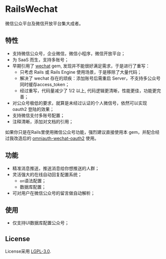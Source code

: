 # RailsWechat

微信公众平台及微信开放平台集大成者。

## 特性
* 支持微信公众号，企业微信，微信小程序，微信开放平台；
* 为 SaaS 而生，支持多账号；
* 早期引用了 [wechat](https://github.com/Eric-Guo/wechat) gem, 发现并不能很好满足需求，于是进行了重写：
  * 只考虑 Rails 或 Rails Engine 使用场景，于是移除了大量代码；
  * 解决了 wechat 存在的顽疾：添加账号后需重启 Server，不支持多公众号同时缓存access_token；
  * 经过重写，代码量减少了 1/2 以上, 代码逻辑更清晰，性能更佳，功能更完善； 
* 对公众号极低的要求，就算是未经过认证的个人微信号，依然可以实现 oauth2 登陆的效果； 
* 支持微信支付多账号配置；
* 注释清晰，添加对文档的引用；

如果你只是在Rails里使用微信公众号功能，强烈建议直接使用本 gem，并配合经过我改造后的 [omniauth-wechat-oauth2](https://github.com/qinmingyuan/omniauth-wechat-oauth2) 使用。

## 功能
* 精准消息推送，推送消息给你想推送的人群；
* 灵活强大的在线自动回复配置系统；
  * `on`语法配置；
  * 数据库配置；
* 可对用户在微信公众号的留言做自动解析；

## 使用
* 仅支持UI数据库配置公众号；

## License
License采用 [LGPL-3.0](https://opensource.org/licenses/LGPL-3.0).
